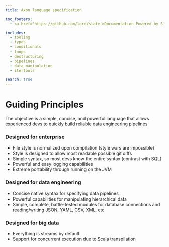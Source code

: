 ```yaml
---
title: Axon language specification

toc_footers:
  - <a href='https://github.com/lord/slate'>Documentation Powered by Slate</a>

includes:
  - tooling
  - types
  - conditionals
  - loops
  - destructuring
  - pipelines
  - data_manipulation
  - itertools

search: true
---
```


# Guiding Principles

The objective is a simple, concise, and powerful language that allows experienced devs to quickly build reliable data engineering pipelines

### Designed for enterprise

- File style is normalized upon compilation (style wars are impossible)
- Style is designed to allow most readable possible git diffs
- Simple syntax, so most devs know the entire syntax (contrast with SQL)
- Powerful and easy logging capabilities
- Extreme portability through running on the JVM

### Designed for data engineering

- Concise native syntax for specifying data pipelines
- Powerful capabilities for manipulating hierarchical data
- Simple, complete, battle-tested modules for database connections and reading/writing JSON, YAML, CSV, XML, etc

### Designed for big data

- Everything is streams by default
- Support for concurrent execution due to Scala transpilation
